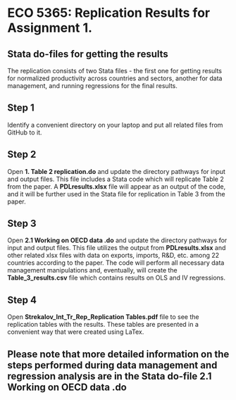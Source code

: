 # ECO 5365: Replication Results for Assignment 1.

## Stata do-files for getting the results 
The replication consists of two Stata files - the first one for getting results for normalized productivity across countries and sectors, another for data management, and running regressions for the final results.

## Step 1
Identify a convenient directory on your laptop and put all related files from GitHub to it.

## Step 2
Open **1. Table 2 replication.do** and update the directory pathways for input and output files. 
This file includes a Stata code which will replicate Table 2 from the paper. 
A **PDLresults.xlsx** file will appear as an output of the code, and it will be further used in the Stata file for replication in Table 3 from the paper.

## Step 3
Open **2.1  Working on OECD data .do** and update the directory pathways for input and output files.  This file utilizes the output from **PDLresults.xlsx** and other related xlsx files with data on exports, imports, R&D, etc. among 22 countries according to the paper. 
The code will perform all necessary data management manipulations and, eventually, will create the **Table_3_results.csv** file which contains results on OLS and IV regressions.

## Step 4
Open **Strekalov_Int_Tr_Rep_Replication Tables.pdf** file to see the replication tables with the results. These tables are presented in a convenient way that were created using LaTex.

## Please note that more detailed information on the steps performed during data management and regression analysis are in the Stata do-file **2.1  Working on OECD data .do**
